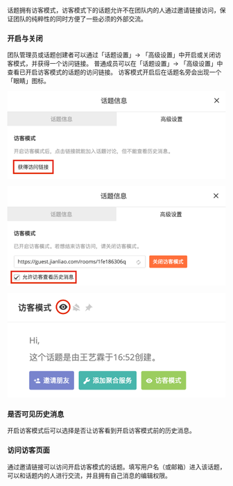 话题拥有访客模式，访客模式下的话题允许不在团队内的人通过邀请链接访问，保证团队的纯粹性的同时方便了一些必须的外部交流。

### 开启与关闭

团队管理员或话题创建者可以通过「话题设置」-> 「高级设置」中开启或关闭访客模式，并获得一个访问链接。
普通成员可以在「话题设置」-> 「高级设置」中查看已开启访客模式的话题的访问链接。
访客模式开启后在话题名旁会出现一个「眼睛」图标。

![](../images/2-7-1.png)

![](../images/2-7-2.png)

![](../images/2-7-3.png)

### 是否可见历史消息

开启访客模式后可以选择是否让访客看到开启访客模式前的历史消息。

### 访问访客页面

通过邀请链接可以访问开启访客模式的话题。填写用户名（或邮箱）进入该话题，可以和话题内的人进行交流，并且拥有自己消息的编辑权限。
